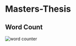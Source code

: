 # Masters-Thesis

## Word Count
![word counter](https://docs.google.com/spreadsheets/d/e/2PACX-1vT960QO_bwSQir-ffXjwN-0lNVzlQeUOWeUqcH7t_40MwvHEZYiwQMwoTPu7eiGi9JYViv87ZY_HOB3/pubchart?oid=897462256&format=image)
